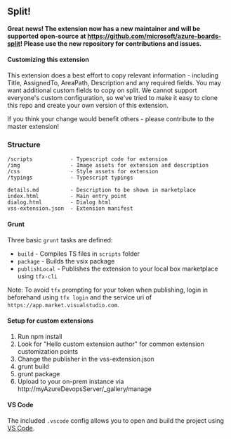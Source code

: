 ## Split! ##

**Great news! The extension now has a new maintainer and will be supported open-source at https://github.com/microsoft/azure-boards-split! Please use the new repository for contributions and issues.**

#### Customizing this extension ####

This extension does a best effort to copy relevant information - including Title, AssignedTo, AreaPath, Description and any required fields. You may want additional custom fields to copy on split. We cannot support everyone's custom configuration, so we've tried to make it easy to clone this repo and create your own version of this extension. 

If you think your change would benefit others - please contribute to the master extension! 

### Structure ###

```
/scripts            - Typescript code for extension
/img                - Image assets for extension and description
/css                - Style assets for extension
/typings            - Typescript typings

details.md          - Description to be shown in marketplace   
index.html          - Main entry point
dialog.html         - Dialog html
vss-extension.json  - Extension manifest
```
#### Grunt ####

Three basic `grunt` tasks are defined:

* `build` - Compiles TS files in `scripts` folder
* `package` - Builds the vsix package
* `publishLocal` - Publishes the extension to your local box marketplace using `tfx-cli`

Note: To avoid `tfx` prompting for your token when publishing, login in beforehand using `tfx login` and the service uri of ` https://app.market.visualstudio.com`.

#### Setup for custom extensions ####

1. Run npm install 
2. Look for "Hello custom extension author" for common extension customization points
3. Change the publisher in the vss-extension.json
4. grunt build
5. grunt package
6. Upload to your on-prem instance via http://myAzureDevopsServer/_gallery/manage

#### VS Code ####

The included `.vscode` config allows you to open and build the project using [VS Code](https://code.visualstudio.com/).
